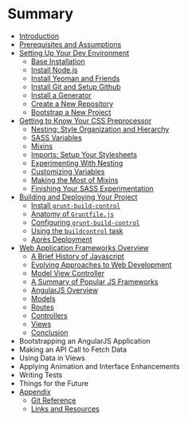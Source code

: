 # Summary

* [Introduction](README.md)
* [Prerequisites and Assumptions](prereqs.md)
* [Setting Up Your Dev Environment](setup_dev_environment/README.md)
    * [Base Installation](setup_dev_environment/base_installation.md)
    * [Install Node.js](setup_dev_environment/install_node.md)
    * [Install Yeoman and Friends](setup_dev_environment/install_yeoman.md)
    * [Install Git and Setup Github](setup_dev_environment/install_git.md)
    * [Install a Generator](setup_dev_environment/install_generator.md)
    * [Create a New Repository](setup_dev_environment/create_repo.md)
    * [Bootstrap a New Project](setup_dev_environment/bootstrap_site.md)
* [Getting to Know Your CSS Preprocessor](css_framework/README.md)
    * [Nesting: Style Organization and Hierarchy](css_framework/nesting.md)
    * [SASS Variables](css_framework/variables.md)
    * [Mixins](css_framework/mixins.md)
    * [Imports: Setup Your Stylesheets](css_framework/nesting_try.md)
    * [Experimenting With Nesting](css_framework/nesting_try2.md)
    * [Customizing Variables](css_framework/variables_try.md)
    * [Making the Most of Mixins](css_framework/mixins_try.md)
    * [Finishing Your SASS Experimentation](css_framework/finishing_css.md)
* [Building and Deploying Your Project](building_projects/README.md)
    * [Install `grunt-build-control`](building_projects/install_buildcontrol.md)
    * [Anatomy of `Gruntfile.js`](building_projects/gruntfile_anatomy.md)
    * [Configuring `grunt-build-control`](building_projects/configuring_buildcontrol.md)
    * [Using the `buildcontrol` task](building_projects/using_buildcontrol.md)
    * [Après Deployment](building_projects/deployment_conclusion.md)
* [Web Application Frameworks Overview](frameworks_overview/README.md)
    * [A Brief History of Javascript](frameworks_overview/js_history.md)
    * [Evolving Approaches to Web Development](frameworks_overview/evolving_websites.md)
    * [Model View Controller](frameworks_overview/mvc.md)
    * [A Summary of Popular JS Frameworks](frameworks_overview/js_frameworks_summary.md)
    * [AngularJS Overview](frameworks_overview/angular_overview.md)
    * [Models](frameworks_overview/ng_models.md)
    * [Routes](frameworks_overview/ng_routes.md)
    * [Controllers](frameworks_overview/ng_controllers.md)
    * [Views](frameworks_overview/ng_views.md)
    * [Conclusion](frameworks_overview/conclusion.md)
* Bootstrapping an AngularJS Application
* Making an API Call to Fetch Data
* Using Data in Views
* Applying Animation and Interface Enhancements
* Writing Tests
* Things for the Future
* [Appendix](appendix/README.md)
    * [Git Reference](appendix/git_reference.md)
    * [Links and Resources](appendix/links.md)
